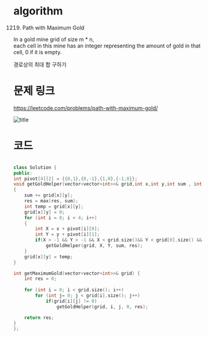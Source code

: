 ﻿# algorithm 
1219. Path with Maximum Gold
  
In a gold mine grid of size m * n,   
each cell in this mine has an integer representing the amount of gold in that cell, 0 if it is empty.  

경로상의 최대 합 구하기

# 문제 링크    
https://leetcode.com/problems/path-with-maximum-gold/


![title](https://github.com/jungmin3834/algorithm/blob/master/image/path-with-maximum-gold.png)

# 코드

```cpp

class Solution {
public:
int pivot[4][2] = {{0,1},{0,-1},{1,0},{-1,0}};
void getGoldHelper(vector<vector<int>>& grid,int x,int y,int sum , int & res)
{
	sum += grid[x][y];
	res = max(res, sum);
    int temp = grid[x][y];
	grid[x][y] = 0;
	for (int i = 0; i < 4; i++)
	{
		int X = x + pivot[i][0];
		int Y = y + pivot[i][1];
		if(X > -1 && Y > -1 && X < grid.size()&& Y < grid[0].size() && grid[X][Y] != 0)
			getGoldHelper(grid, X, Y, sum, res);
	}
    grid[x][y] = temp;
}

int getMaximumGold(vector<vector<int>>& grid) {
	int res = 0;
    
	for (int i = 0; i < grid.size(); i++)
		for (int j= 0; j < grid[i].size(); j++)
			if(grid[i][j] != 0)
                getGoldHelper(grid, i, j, 0, res);

	return res;
}
};

```
